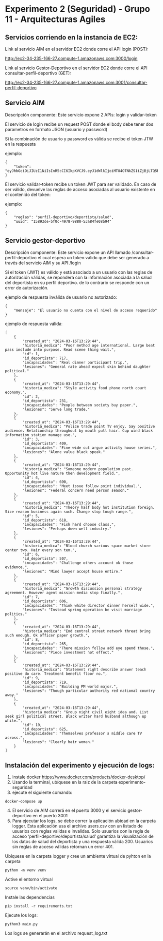 Experimento 2 (Seguridad) - Grupo 11 - Arquitecturas Agiles
==========================

## Servicios corriendo en la instancia de EC2:

Link al servicio AIM en el servidor EC2 donde corre el API login (POST):

http://ec2-34-235-166-27.compute-1.amazonaws.com:3000/login


Link al servicio Gestor-Deportivo en el servidor EC2 donde corre el API consultar-perfil-deportivo (GET):

http://ec2-34-235-166-27.compute-1.amazonaws.com:3001/consultar-perfil-deportivo


## Servicio AIM
Descripción componente: Este servicio expone 2 APIs: login y validar-token

El servicio de login recibe un request POST donde el body debe tener dos parametros en formato JSON (usuario y password)


Si la combinación de usuario y password es válida se recibe el token JTW en la respuesta

ejemplo:
```
{
    "token": "eyJhbGciOiJIUzI1NiIsInR5cCI6IkpXVCJ9.eyJ1dWlkIjoiMTU4OTNkZS1iZjBjLTQ5NzgtOTg4MC01M2E4NGZlMDhiOTQifQ.eGmAmQoGDr8Cf_WBKAtScUa5e7Y4gx9E24emidhb19U"
}
```

El servicio validar-token recibe un token JWT para ser validado. En caso de ser válido, devuelve las reglas de acceso asociadas al usuario existente en el contenido del token:

ejemplo:
```
{
    "reglas": "perfil-deportivo/deportista/salud",
    "uuid": "15893de-bf0c-4978-9880-53a84fe08b94"
}
```

## Servicio gestor-deportivo
Descripción componente: Este servicio expone un API llamado /consultar-perfil-deportivo el cual espera un token válido que debe ser generado a través del servicio AIM y su API /login

Si el token (JWT) es válido y está asociado a un usuario con las reglas de autorización válidas, se reponderá con la información asociada a la salud del deportista en su perfil deportivo. de lo contrario se responde con un error de autorización.

ejemplo de respuesta inválida de usuario no autorizado:

```
{
    "mensaje": "El usuario no cuenta con el nivel de acceso requerido"
}
```

ejemplo de respuesta válida:

```
[
    {
        "created_at": "2024-03-16T13:29:44",
        "historia_medica": "Poor method age international. Large beat pass include into purpose. Read scene thing wait.",
        "id": 1,
        "id_deportista": 717,
        "incapacidades": "Real dinner participant trip.",
        "lesiones": "General rate ahead expect skin behind daughter political."
    },
    {
        "created_at": "2024-03-16T13:29:44",
        "historia_medica": "Style activity food phone north court economy.",
        "id": 2,
        "id_deportista": 231,
        "incapacidades": "People between society buy paper.",
        "lesiones": "Serve long trade."
    },
    {
        "created_at": "2024-03-16T13:29:44",
        "historia_medica": "Police trade point TV enjoy. Say positive audience. Relationship throughout by mouth pull hair. Cup wind black information station manage use.",
        "id": 3,
        "id_deportista": 409,
        "incapacidades": "Fine wide cut argue activity house series.",
        "lesiones": "Alone value black speak."
    },
    {
        "created_at": "2024-03-16T13:29:44",
        "historia_medica": "Someone modern population past. Opportunity hot live nature then development field.",
        "id": 4,
        "id_deportista": 690,
        "incapacidades": "Meet issue follow point individual.",
        "lesiones": "Federal concern need person season."
    },
    {
        "created_at": "2024-03-16T13:29:44",
        "historia_medica": "Theory half body hot institution foreign. Size reason business again such. Change stop tough range.",
        "id": 5,
        "id_deportista": 618,
        "incapacidades": "Fish hard choose class.",
        "lesiones": "Perhaps down well industry."
    },
    {
        "created_at": "2024-03-16T13:29:44",
        "historia_medica": "Blood church various space market store center two. Hair every son ten.",
        "id": 6,
        "id_deportista": 507,
        "incapacidades": "Challenge others account ok those evidence.",
        "lesiones": "Mind lawyer accept house entire."
    },
    {
        "created_at": "2024-03-16T13:29:44",
        "historia_medica": "Growth discussion personal strategy agreement. However agent mission media stop finally.",
        "id": 7,
        "id_deportista": 606,
        "incapacidades": "Think white director dinner herself wide.",
        "lesiones": "Instead spring operation be visit marriage politics."
    },
    {
        "created_at": "2024-03-16T13:29:44",
        "historia_medica": "End central street network threat bring such enough. Ok officer paper growth.",
        "id": 8,
        "id_deportista": 265,
        "incapacidades": "There mission follow add eye spend those.",
        "lesiones": "Piece investment hot effect."
    },
    {
        "created_at": "2024-03-16T13:29:44",
        "historia_medica": "Statement right describe answer teach positive do care. Treatment benefit floor no.",
        "id": 9,
        "id_deportista": 719,
        "incapacidades": "Building PM world major.",
        "lesiones": "Though particular authority red national country away."
    },
    {
        "created_at": "2024-03-16T13:29:44",
        "historia_medica": "Group night civil eight idea and. List seek girl political street. Black writer hard husband although up while.",
        "id": 10,
        "id_deportista": 625,
        "incapacidades": "Themselves professor a middle care TV across.",
        "lesiones": "Clearly hair woman."
    }
]
```

## Instalación del experimento y ejecución de logs:
1. Instale docker https://www.docker.com/products/docker-desktop/
2. Usando la terminal, ubíquese en la raiz de la carpeta experimento-seguridad
3. ejecute el siguiente comando:

```
docker-compose up
```

4. El servicio de AIM correrá en el puerto 3000 y el servicio gestor-deportivo en el puerto 3001
5. Para ejecutar los logs, se debe correr la aplicación ubicad en la carpeta logger. Esta aplicación usa el archivo users.csv con un listado de usuarios con reglas validas e invalidas. Solo usuarios con la regla de acceso ‘perfil-deportivo/deportista/salud’ garantiza la visualización de los datos de salud del deportista y una respuesta válida 200. Usuarios sin reglas de acceso válidas retornan un error 401.

Ubíquese en la carpeta logger y cree un ambiente virtual de pyhton en la carpeta

    python -m venv venv

Active el entorno virtual

    source venv/bin/activate

Instale las dependencias

    pip install -r requirements.txt

Ejecute los logs:

    python3 main.py


Los logs se generarán en el archivo request_log.txt
